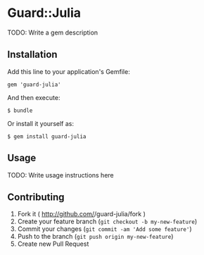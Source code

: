 # Guard::Julia

TODO: Write a gem description

## Installation

Add this line to your application's Gemfile:

    gem 'guard-julia'

And then execute:

    $ bundle

Or install it yourself as:

    $ gem install guard-julia

## Usage

TODO: Write usage instructions here

## Contributing

1. Fork it ( http://github.com/<my-github-username>/guard-julia/fork )
2. Create your feature branch (`git checkout -b my-new-feature`)
3. Commit your changes (`git commit -am 'Add some feature'`)
4. Push to the branch (`git push origin my-new-feature`)
5. Create new Pull Request
